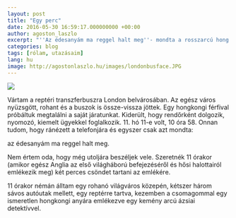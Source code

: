 ```yaml
---
layout: post
title: "Egy perc"
date: 2016-05-30 16:59:17.000000000 +00:00
author: agoston_laszlo
excerpt: "''Az édesanyám ma reggel halt meg''- mondta a rosszarcú hong kongi férfi, akivel együtt vártam a reptéri transzferbuszra London belvárosában. Kiderült, hogy rendőrként dolgozik, nyomozó, kiemelt ügyekkel foglalkozik."
categories: blog
tags: [rólam, utazásaim]
lang: hu
image: http://agostonlaszlo.hu/images/londonbusface.JPG
---
```

![](http://agostonlaszlo.hu/images/londonbus.JPG)

Vártam a reptéri transzferbuszra London belvárosában. Az egész város nyüzsgött, rohant és a buszok is össze-vissza jöttek. Egy hongkongi férfival próbáltuk megtalálni a saját járatunkat. Kiderült, hogy rendőrként dolgozik, nyomozó, kiemelt ügyekkel foglalkozik. 11. hó 11-e volt, 10 óra 58. Onnan tudom, hogy ránézett a telefonjára és egyszer csak azt mondta:

az édesanyám ma reggel halt meg.

Nem értem oda, hogy még utoljára beszéljek vele. Szeretnék 11 órakor (amikor egész Anglia az első világháború befejezéséről és hősi halottairól emlékezik meg) két perces csöndet tartani az emlékére.

11 órakor némán álltam egy rohanó világváros közepén, kétszer három sávos autóutak mellett, egy reptérre tartva, kezemben a csomagommal egy ismeretlen hongkongi anyára emlékezve egy kemény arcú ázsiai detektívvel.
